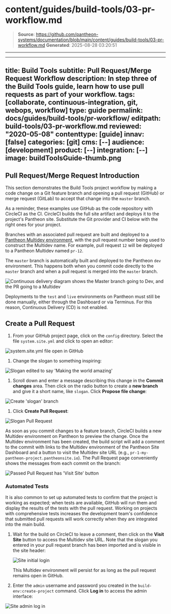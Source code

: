 # content/guides/build-tools/03-pr-workflow.md

> **Source**: https://github.com/pantheon-systems/documentation/blob/main/content/guides/build-tools/03-pr-workflow.md
> **Generated**: 2025-08-28 03:20:51

---

---
title: Build Tools
subtitle: Pull Request/Merge Request Workflow
description: In step three of the Build Tools guide, learn how to use pull requests as part of your workflow.
tags: [collaborate, continuous-integration, git, webops, workflow]
type: guide
permalink: docs/guides/build-tools/pr-workflow/
editpath: build-tools/03-pr-workflow.md
reviewed: "2020-05-08"
contenttype: [guide]
innav: [false]
categories: [git]
cms: [--]
audience: [development]
product: [--]
integration: [--]
image: buildToolsGuide-thumb.png
---

## Pull Request/Merge Request Introduction

This section demonstrates the Build Tools project workflow by making a code change on a Git feature branch and opening a pull request (GitHub) or merge request (GitLab) to accept that change into the `master` branch.

As a reminder, these examples use GitHub as the code repository with CircleCI as the CI. CircleCI builds the full site artifact and deploys it to the project's Pantheon site. Substitute the Git provider and CI below with the right ones for your project.

Branches with an associated pull request are built and deployed to a [Pantheon Multidev environment](/guides/multidev), with the pull request number being used to construct the Multidev name. For example, pull request `12` will be deployed to a Pantheon Multidev named `pr-12`.

The `master` branch is automatically built and deployed to the Pantheon `dev` environment. This happens both when you commit code directly to the `master` branch and when a pull request is merged into the `master` branch.

![Continuous delivery diagram shows the Master branch going to Dev, and the PR going to a Multidev](../../../images/pr-workflow/github-circle-pantheon.png)

Deployments to the `test` and `live` environments on Pantheon must still be done manually, either through the Dashboard or via Terminus. For this reason, Continuous Delivery (CD) <Popover title="Continuous Delivery" content="Continuous Delivery is the practice of automatically deploying code all the way to production, without human intervention. This requires a consistently clear deployment pipeline from development to production. That is to say, an application must be able to deploy code to production at any given time regardless of current work in progress." /> is not enabled.

## Create a Pull Request

1. From your GitHub project page, click on the `config` directory. Select the file `system.site.yml` and click <Icon icon="pen" /> to open an editor:

  ![system.site.yml file open in GitHub](../../../images/pr-workflow/system-site-config.png)

1. Change the slogan to something inspiring:

  ![Slogan edited to say 'Making the world amazing'](../../../images/pr-workflow/edit-slogan.png)

1. Scroll down and enter a message describing this change in the **Commit changes** area. Then click on the radio button to create a **new branch** and give it a short name, like `slogan`. Click **Propose file change**:

  ![Create 'slogan' branch](../../../images/pr-workflow/create-slogan-branch.png)

1. Click **Create Pull Request**:

  ![Slogan Pull Request](../../../images/pr-workflow/slogan-pull-request.png)

  <Accordion title="Builds" id="understand-builds" icon="watch">

  As soon as you commit changes to a feature branch, CircleCI builds a new Multidev environment on Pantheon to preview the change. Once the Multidev environment has been created, the build script will add a comment to the commit with links to the Multidev environment of the Pantheon Site Dashboard and a button to visit the Multidev site URL (e.g., `pr-1-my-pantheon-project.pantheonsite.io`). The Pull Request page conveniently shows the messages from each commit on the branch:

  ![Passed Pull Request has 'Visit Site' button](../../../images/pr-workflow/slogan-pr-starting.png)

  ### Automated Tests

  It is also common to set up automated tests to confirm that the project is working as expected; when tests are available, GitHub will run them and display the results of the tests with the pull request. Working on projects with comprehensive tests increases the development team's confidence that submitted pull requests will work correctly when they are integrated into the main build.

  </Accordion>

1. Wait for the build on CircleCI to leave a comment, then click on the **Visit Site** button to access the Multidev site URL. Note that the slogan you entered in your pull request branch has been imported and is visible in the site header:

    ![Site initial login](../../../images/pr-workflow/pr-slogan-site.png)

    This Multidev environment will persist for as long as the pull request remains open in GitHub.

1. Enter the `admin` username and password you created in the `build-env:create-project` command. Click **Log in** to access the admin interface:

  ![Site admin log in](../../../images/pr-workflow/admin-log-in.png)
